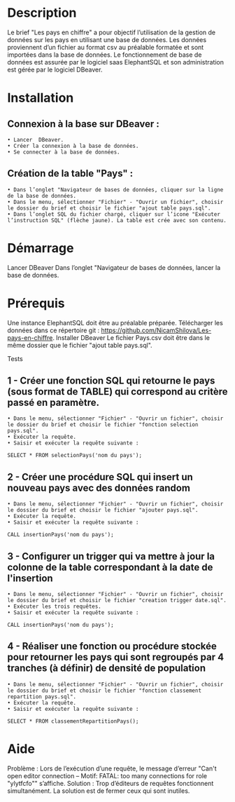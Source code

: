 # Description

Le brief "Les pays en chiffre" a pour objectif l’utilisation de la gestion de données sur les pays en utilisant une base de données.
Les données proviennent d’un fichier au format csv au préalable formatée et sont importées dans la base de données.
Le fonctionnement de  base de données est assurée par le logiciel saas ElephantSQL et son administration est gérée par le logiciel DBeaver.

# Installation

## Connexion à  la base sur DBeaver :
    • Lancer  DBeaver.
    • Créer la connexion à la base de données.
	• Se connecter à la base de données.

## Création de la table "Pays" :
    • Dans l’onglet "Navigateur de bases de données, cliquer sur la ligne de la base de données.
    • Dans le menu, sélectionner "Fichier" - "Ouvrir un fichier", choisir le dossier du brief et choisir le fichier "ajout table pays.sql".
    • Dans l’onglet SQL du fichier chargé, cliquer sur l’icone "Exécuter l’instruction SQL" (flèche jaune). La table est crée avec son contenu.

# Démarrage

Lancer DBeaver
Dans l’onglet "Navigateur de bases de données, lancer la base de données.

# Prérequis 

Une instance ElephantSQL doit être au préalable préparée.
Télécharger les données dans ce répertoire git : https://github.com/NicamShilova/Les-pays-en-chiffre.
Installer DBeaver
Le fichier Pays.csv doit être dans le même dossier que le fichier "ajout table pays.sql".

Tests

## 1 - Créer une fonction SQL qui retourne le pays (sous format de TABLE) qui correspond au critère passé en paramètre.  
    • Dans le menu, sélectionner "Fichier" - "Ouvrir un fichier", choisir le dossier du brief et choisir le fichier "fonction selection pays.sql".
    • Exécuter la requête.
    • Saisir et exécuter la requête suivante :
```requete
SELECT * FROM selectionPays('nom du pays');
```

## 2 - Créer une procédure SQL qui insert un nouveau pays avec des données random 
    • Dans le menu, sélectionner "Fichier" - "Ouvrir un fichier", choisir le dossier du brief et choisir le fichier "ajouter pays.sql".
    • Exécuter la requête.
    • Saisir et exécuter la requête suivante :
```requete
CALL insertionPays('nom du pays');
```

## 3 - Configurer un trigger qui va mettre à jour la colonne de la table correspondant à la date de l'insertion 
    • Dans le menu, sélectionner "Fichier" - "Ouvrir un fichier", choisir le dossier du brief et choisir le fichier "creation trigger date.sql".
    • Exécuter les trois requêtes.
    • Saisir et exécuter la requête suivante :
```requete
CALL insertionPays('nom du pays');
```

## 4 - Réaliser une fonction ou procédure stockée pour retourner les pays qui sont regroupés par 4 tranches (à définir) de densité de population 
    • Dans le menu, sélectionner "Fichier" - "Ouvrir un fichier", choisir le dossier du brief et choisir le fichier "fonction classement repartition pays.sql".
    • Exécuter la requête.
    • Saisir et exécuter la requête suivante :
```requete
SELECT * FROM classementRepartitionPays();
```

# Aide

Problème : Lors de l’exécution d’une requête, le message d’erreur "Can't open editor connection – Motif: FATAL: too many connections for role "ylytfcfo"" s’affiche.
Solution : Trop d’éditeurs de requêtes fonctionnent simultanément. La solution est de fermer ceux qui sont inutiles.